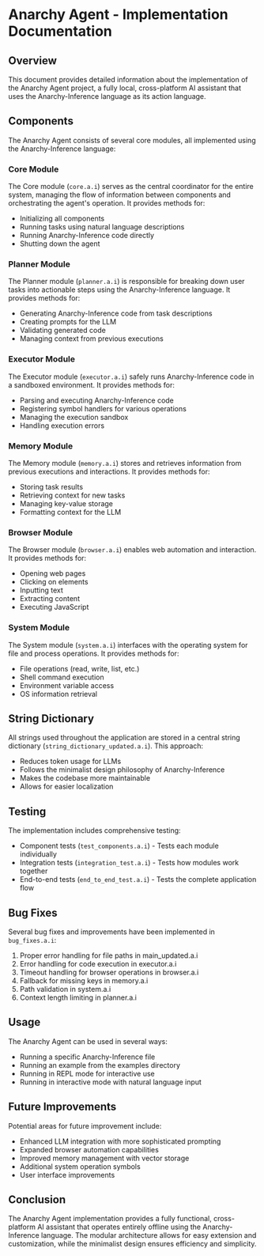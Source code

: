 # Anarchy Agent - Implementation Documentation

## Overview

This document provides detailed information about the implementation of the Anarchy Agent project, a fully local, cross-platform AI assistant that uses the Anarchy-Inference language as its action language.

## Components

The Anarchy Agent consists of several core modules, all implemented using the Anarchy-Inference language:

### Core Module

The Core module (`core.a.i`) serves as the central coordinator for the entire system, managing the flow of information between components and orchestrating the agent's operation. It provides methods for:

- Initializing all components
- Running tasks using natural language descriptions
- Running Anarchy-Inference code directly
- Shutting down the agent

### Planner Module

The Planner module (`planner.a.i`) is responsible for breaking down user tasks into actionable steps using the Anarchy-Inference language. It provides methods for:

- Generating Anarchy-Inference code from task descriptions
- Creating prompts for the LLM
- Validating generated code
- Managing context from previous executions

### Executor Module

The Executor module (`executor.a.i`) safely runs Anarchy-Inference code in a sandboxed environment. It provides methods for:

- Parsing and executing Anarchy-Inference code
- Registering symbol handlers for various operations
- Managing the execution sandbox
- Handling execution errors

### Memory Module

The Memory module (`memory.a.i`) stores and retrieves information from previous executions and interactions. It provides methods for:

- Storing task results
- Retrieving context for new tasks
- Managing key-value storage
- Formatting context for the LLM

### Browser Module

The Browser module (`browser.a.i`) enables web automation and interaction. It provides methods for:

- Opening web pages
- Clicking on elements
- Inputting text
- Extracting content
- Executing JavaScript

### System Module

The System module (`system.a.i`) interfaces with the operating system for file and process operations. It provides methods for:

- File operations (read, write, list, etc.)
- Shell command execution
- Environment variable access
- OS information retrieval

## String Dictionary

All strings used throughout the application are stored in a central string dictionary (`string_dictionary_updated.a.i`). This approach:

- Reduces token usage for LLMs
- Follows the minimalist design philosophy of Anarchy-Inference
- Makes the codebase more maintainable
- Allows for easier localization

## Testing

The implementation includes comprehensive testing:

- Component tests (`test_components.a.i`) - Tests each module individually
- Integration tests (`integration_test.a.i`) - Tests how modules work together
- End-to-end tests (`end_to_end_test.a.i`) - Tests the complete application flow

## Bug Fixes

Several bug fixes and improvements have been implemented in `bug_fixes.a.i`:

1. Proper error handling for file paths in main_updated.a.i
2. Error handling for code execution in executor.a.i
3. Timeout handling for browser operations in browser.a.i
4. Fallback for missing keys in memory.a.i
5. Path validation in system.a.i
6. Context length limiting in planner.a.i

## Usage

The Anarchy Agent can be used in several ways:

- Running a specific Anarchy-Inference file
- Running an example from the examples directory
- Running in REPL mode for interactive use
- Running in interactive mode with natural language input

## Future Improvements

Potential areas for future improvement include:

- Enhanced LLM integration with more sophisticated prompting
- Expanded browser automation capabilities
- Improved memory management with vector storage
- Additional system operation symbols
- User interface improvements

## Conclusion

The Anarchy Agent implementation provides a fully functional, cross-platform AI assistant that operates entirely offline using the Anarchy-Inference language. The modular architecture allows for easy extension and customization, while the minimalist design ensures efficiency and simplicity.
